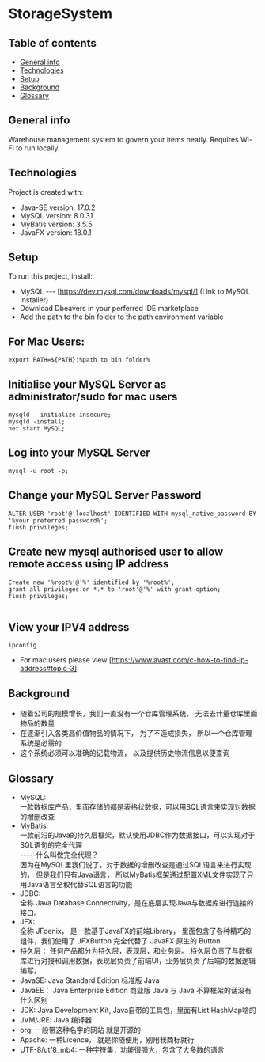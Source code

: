 # StorageSystem

## Table of contents
* [General info](#general-info)
* [Technologies](#technologies)
* [Setup](#setup)
* [Background](#background)
* [Glossary](#glossary)

## General info
Warehouse management system to govern your items neatly. Requires Wi-Fi to run locally.

## Technologies
Project is created with:
* Java-SE version: 17.0.2
* MySQL version: 8.0.31
* MyBatis version: 3.5.5
* JavaFX version: 18.0.1


## Setup
To run this project, install:

* MySQL --- [https://dev.mysql.com/downloads/mysql/] (Link to MySQL Installer)
* Download Dbeavers in your perferred IDE marketplace
* Add the path to the bin folder to the path environment variable

## For Mac Users: 
```
export PATH=${PATH}:%path to bin folder%

```
## Initialise your MySQL Server as administrator/sudo for mac users
```
mysqld --initialize-insecure;
mysqld -install;
net start MySQL;
```

## Log into your MySQL Server
```
mysql -u root -p;

```

## Change your MySQL Server Password
```
ALTER USER 'root'@'localhost' IDENTIFIED WITH mysql_native_password BY '%your preferred password%';
flush privileges;

```

## Create new mysql authorised user to allow remote access using IP address


```
Create new '%root%'@'%' identified by '%root%';
grant all privileges on *.* to 'root'@'%' with grant option;
flush privileges;


```

## View your IPV4 address

```
ipconfig
```
* For mac users please view [https://www.avast.com/c-how-to-find-ip-address#topic-3]


## Background

* 随着公司的规模增长，我们一直没有一个仓库管理系统， 无法去计量仓库里面物品的数量
* 在逐渐引入各类高价值物品的情况下， 为了不造成损失， 所以一个仓库管理系统是必需的
* 这个系统必须可以准确的记载物流， 以及提供历史物流信息以便查询


## Glossary

* MySQL:<br/>
一款数据库产品，里面存储的都是表格状数据，可以用SQL语言来实现对数据的增删改查
* MyBatis:<br/>
一款前沿的Java的持久层框架，默认使用JDBC作为数据接口，可以实现对于SQL语句的完全代理<br/>
-----什么叫做完全代理？<br/>
因为在MySQL里我们说了，对于数据的增删改查是通过SQL语言来进行实现的， 但是我们只有Java语言， 所以MyBatis框架通过配置XML文件实现了只用Java语言全权代替SQL语言的功能
* JDBC:<br/>
全称 Java Database Connectivity，是在底层实现Java与数据库进行连接的接口。
* JFX: <br/>
全称 JFoenix， 是一款基于JavaFX的前端Library， 里面包含了各种精巧的组件，我们使用了 JFXButton 完全代替了 JavaFX 原生的 Button 
* 持久层：
任何产品都分为持久层，表现层，和业务层。 持久层负责了与数据库进行对接和调用数据，表现层负责了前端UI，业务层负责了后端的数据逻辑编写。
* JavaSE:
Java Standard Edition 标准版 Java
* JavaEE：
Java Enterprise Edition 商业版 Java 与 Java 不算框架的话没有什么区别
* JDK:
Java Development Kit, Java自带的工具包，里面有List HashMap啥的
* JVM/JRE:
Java 编译器
* org:
一般带这种名字的网站 就是开源的
* Apache:
一种Licence， 就是你随便用，别用我商标就行
* UTF-8/utf8_mb4:
一种字符集，功能很强大，包含了大多数的语言
